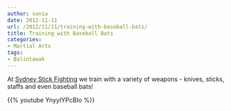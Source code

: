 ```yaml
---
author: sonia
date: 2012-11-11
url: /2012/11/11/training-with-baseball-bats/
title: Training with Baseball Bats
categories:
- Martial Arts
tags:
- Balintawak
---
```


At [Sydney Stick Fighting](http://www.meetup.com/sydney-stick-fighting) we train with a variety of weapons - knives, sticks, staffs and even baseball bats!

<!--more-->

{{% youtube YnyyIYPcBIo %}}
